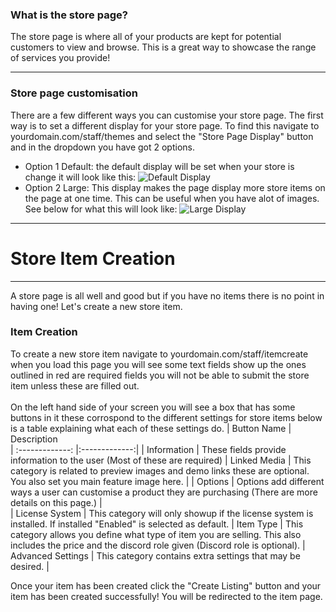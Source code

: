 ### What is the store page?

The store page is where all of your products are kept for potential customers to view and browse. This is a great way to showcase the range of services you provide!

---
### Store page customisation
There are a few different ways you can customise your store page. The first way is to set a different display for your store page. To find this navigate to yourdomain.com/staff/themes and select the "Store Page Display" button and in the dropdown you have got 2 options. 

- Option 1 Default: the default display will be set when your store is change it will look like this: ![Default Display](https://weblutions.com/assets/images/displays/storedefault.png)
- Option 2 Large: This display makes the page display more store items on the page at one time. This can be useful when you have alot of images. See below for what this will look like: ![Large Display](https://weblutions.com/assets/images/displays/storelarge.png)

---

# Store Item Creation
---
A store page is all well and good but if you have no items there is no point in having one! Let's create a new store item.

### **Item Creation**
To create a new store item navigate to yourdomain.com/staff/itemcreate when you load this page you will see some text fields show up the ones outlined in red are required fields you will not be able to submit the store item unless these are filled out. <br /> <br /> On the left hand side of your screen you will see a box that has some buttons in it these corrospond to the different settings for store items below is a table explaining what each of these settings do.
| Button Name        | Description           
| :-------------: |:-------------:| 
| Information   | These fields provide information to the user (Most of these are required) 
| Linked Media  | This category is related to preview images and demo links these are optional. You also set you main feature image here.      | 
| Options | Options add different ways a user can customise a product they are purchasing (There are more details on this page.)      |    
| License System | This category will only showup if the license system is installed. If installed "Enabled" is selected as default. 
| Item Type | This category allows you define what type of item you are selling. This also includes the price and the discord role given (Discord role is optional).
| Advanced Settings | This category contains extra settings that may be desired. |

Once your item has been created click the "Create Listing" button and your item has been created successfully! You will be redirected to the item page.
